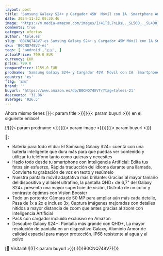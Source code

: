 ```yaml
---
layout: post
title: 'Samsung Galaxy S24+ y Cargador 45W  Móvil con IA  Smartphone Android  12GB RAM Más Rápida  256GB Almacenamiento  Cámara 50MP  Gran Pantalla  Batería Larga Duración  Gris Marble  Versión Española '
date: 2024-11-22 09:30:46
image: 'https://m.media-amazon.com/images/I/41TiL7nLDsL._SL500_._SL400_.jpg'
comments: true
category: ofertas
author: 'tole.es'
slug: 'B0CNQ748V7-es Samsung Galaxy S24+ y Cargador 45W Móvil con IA Smartphone...'
sku: 'B0CNQ748V7-es'
tags: [ 'android','🇪🇸', ]
actualPrice: 799.0 EUR
currency: EUR
price: 799.0
comparePrice: 1159.0 EUR
prodname: 'Samsung Galaxy S24+ y Cargador 45W  Móvil con IA  Smartphone Android  12GB RAM Más Rápida  256GB Almacenamiento  Cámara 50MP  Gran Pantalla  Batería Larga Duración  Gris Marble  Versión Española '
country: 'es'
flag: '🇪🇸'
brand: ''
buyurl: 'https://www.amazon.es/dp/B0CNQ748V7/?tag=tolees-21'
descuento: '31.06'
average: '926.5'
---
```


Ahora mismo tienes [{{< param title >}}]({{< param buyurl >}}) en el siguiente enlace!

[![{{< param prodname >}}]({{< param image >}})]({{< param buyurl >}})

🔎:

- Batería para todo el día: El Samsung Galaxy S24+ cuenta con una batería inteligente que dura más para que puedas ver contenido y utilizar tu teléfono tanto como quieras y necesites
- Hazlo todo desde tu smartphone con Inteligencia Artificial: Edita tus fotos sin esfuerzo, Rápida traducción del idioma durante una llamada, Convierte tu grabación de voz en texto y resúmelo
- Nuestra pantalla móvil adaptativa más brillante: Gracias al mayor tamaño del dispositivo y al bisel ultrafino, la pantalla QHD+ de 6,7" del Galaxy S24+ presenta una mayor superficie de visión, Disfruta de un color y contraste óptimos con Vision Booster
- Todo un portento: Cámara de 50 MP para ampliar aún más cada detalle, Pasa de 1x a 2x e incluso 3x, Captura imágenes mejoradas con detalles nítidos a mayor distancia de zoom que antes gracias al zoom con Inteligencia Artificial
- Pack con cargador incluido exclusivo en Amazon
- Descubre Galaxy S24+: Pantalla más grande con QHD+, La mayor resolución de pantalla en un dispositivo Galaxy, Aluminio Armor de calidad espacial para mayor protección, IP68 resistente al agua y al polvo

[🛒 Visítala!!!]({{< param buyurl >}})
{{<world>}}B0CNQ748V7{{</world>}}
